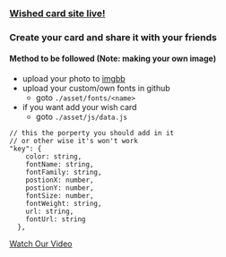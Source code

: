 ### [Wished card site live!](https://yezgotit.github.io/source-code/html%20&%20js/wished%20card/index.html)

### Create your card and share it with your friends

#### Method to be followed (**Note**: making your own image)
- upload your photo to [imgbb](https://imgbb.com/)
- upload your custom/own fonts in github
  - goto `./asset/fonts/<name>` 
- if you want add your wish card
  - goto `./asset/js/data.js` 
```
// this the porperty you should add in it 
// or other wise it's won't work
"key": {
    color: string,
    fontName: string,
    fontFamily: string,
    postionX: number,
    postionY: number,
    fontSize: number,
    fontWeight: string,
    url: string,
    fontUrl: string
  },
```

[Watch Our Video](https://youtube.com/shorts/G0oJOav99JY)
